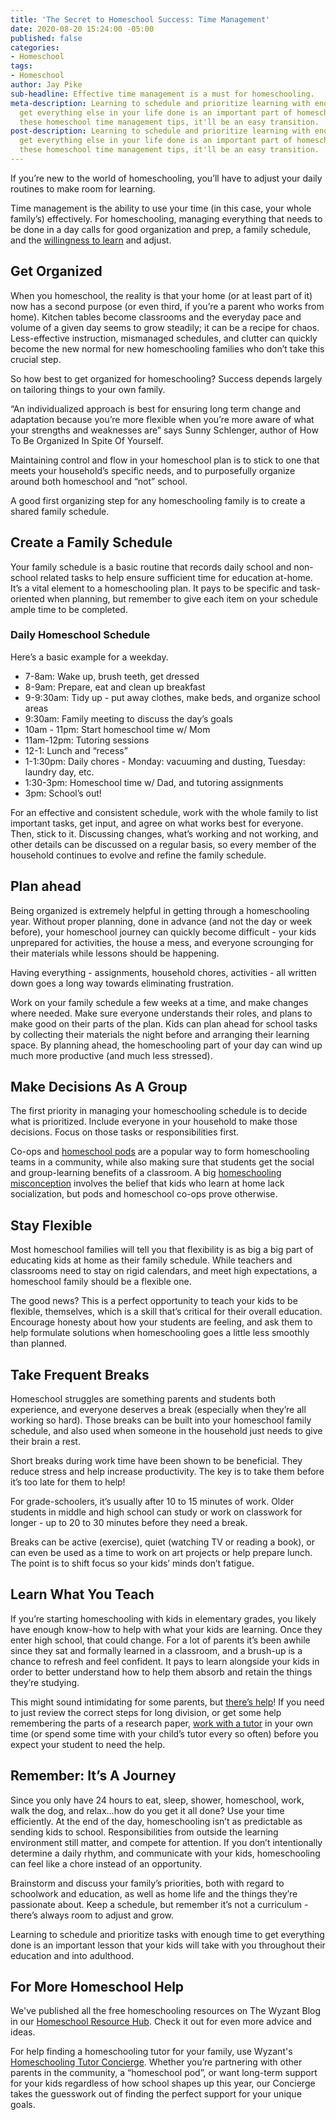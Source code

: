 ```yaml
---
title: 'The Secret to Homeschool Success: Time Management'
date: 2020-08-20 15:24:00 -05:00
published: false
categories:
- Homeschool
tags:
- Homeschool
author: Jay Pike
sub-headline: Effective time management is a must for homeschooling.
meta-description: Learning to schedule and prioritize learning with enough time to
  get everything else in your life done is an important part of homeschooling. With
  these homeschool time management tips, it'll be an easy transition.
post-description: Learning to schedule and prioritize learning with enough time to
  get everything else in your life done is an important part of homeschooling. With
  these homeschool time management tips, it'll be an easy transition.
---
```


If you’re new to the world of homeschooling, you’ll have to adjust your daily routines to make room for learning. 

Time management is the ability to use your time (in this case, your whole family’s) effectively. For homeschooling, managing everything that needs to be done in a day calls for good organization and prep, a family schedule, and the [willingness to learn](https://www.wyzant.com/blog/is-homeschooling-right-for-my-kids/) and adjust.

## Get Organized

When you homeschool, the reality is that your home (or at least part of it) now has a second purpose (or even third, if you’re a parent who works from home). Kitchen tables become classrooms and the everyday pace and volume of a given day seems to grow steadily; it can be a recipe for chaos. Less-effective instruction, mismanaged schedules, and clutter can quickly become the new normal for new homeschooling families who don’t take this crucial step. 

So how best to get organized for homeschooling? Success depends largely on tailoring things to your own family. 

“An individualized approach is best for ensuring long term change and adaptation because you’re more flexible when you’re more aware of what your strengths and weaknesses are” says Sunny Schlenger, author of How To Be Organized In Spite Of Yourself.

Maintaining control and flow in your homeschool plan is to stick to one that meets your household’s specific needs, and to purposefully organize around both homeschool and “not” school. 

A good first organizing step for any homeschooling family is to create a shared family schedule.

## Create a Family Schedule

Your family schedule is a basic routine that records daily school and non-school related tasks to help ensure sufficient time for education at-home. It’s a vital element to a homeschooling plan. It pays to be specific and task-oriented when planning, but remember to give each item on your schedule ample time to be completed.  


### Daily Homeschool Schedule

Here’s a basic example for a weekday. 

* 7-8am: Wake up, brush teeth, get dressed
* 8-9am: Prepare, eat and clean up breakfast
* 9-9:30am: Tidy up - put away clothes, make beds, and organize school areas
* 9:30am: Family meeting to discuss the day’s goals
* 10am - 11pm: Start homeschool time w/ Mom
* 11am-12pm: Tutoring sessions 
* 12-1: Lunch and “recess”
* 1-1:30pm: Daily chores - Monday: vacuuming and dusting, Tuesday: laundry day, etc.
* 1:30-3pm: Homeschool time w/ Dad, and tutoring assignments
* 3pm: School’s out!

For an effective and consistent schedule, work with the whole family to list important tasks, get input, and agree on what works best for everyone. Then, stick to it. Discussing changes, what’s working and not working, and other details can be discussed on a regular basis, so every member of the household continues to evolve and refine the family schedule.

## Plan ahead

Being organized is extremely helpful in getting through a homeschooling year. Without proper planning, done in advance (and not the day or week before), your homeschool journey can quickly become difficult - your kids unprepared for activities, the house a mess, and everyone scrounging for their materials while lessons should be happening.

Having everything - assignments, household chores, activities - all written down goes a long way towards eliminating frustration.

Work on your family schedule a few weeks at a time, and make changes where needed. Make sure everyone understands their roles, and plans to make good on their parts of the plan. Kids can plan ahead for school tasks by collecting their materials the night before and arranging their learning space. By planning ahead, the homeschooling part of your day can wind up much more productive (and much less stressed).

## Make Decisions As A Group

The first priority in managing your homeschooling schedule is to decide what is prioritized. Include everyone in your household to make those decisions. Focus on those tasks or responsibilities first. 

Co-ops and [homeschool pods](https://www.wyzant.com/blog/which-homeschool-approach-is-right-for-your-kids/) are a popular way to form homeschooling teams in a community, while also making sure that students get the social and group-learning benefits of a classroom. A big [homeschooling misconception](https://www.wyzant.com/blog/myths-about-homeschooling/) involves the belief that kids who learn at home lack socialization, but pods and homeschool co-ops prove otherwise. 

## Stay Flexible
Most homeschool families will tell you that flexibility is as big a big part of educating kids at home as their family schedule. While teachers and classrooms need to stay on rigid calendars, and meet high expectations, a homeschool family should be a flexible one.

The good news? This is a perfect opportunity to teach your kids to be flexible, themselves, which is a skill that’s critical for their overall education. Encourage honesty about how your students are feeling, and ask them to help formulate solutions when homeschooling goes a little less smoothly than planned.

## Take Frequent Breaks

Homeschool struggles are something parents and students both experience, and everyone deserves a break (especially when they’re all working so hard). Those breaks can be built into your homeschool family schedule, and also used when someone in the household just needs to give their brain a rest. 

Short breaks during work time have been shown to be beneficial. They reduce stress and help increase productivity. The key is to take them before it’s too late for them to help!

For grade-schoolers, it’s usually after 10 to 15 minutes of work. Older students in middle and high school can study or work on classwork for longer - up to 20 to 30 minutes before they need a break.

Breaks can be active (exercise), quiet (watching TV or reading a book), or can even be used as a time to work on art projects or help prepare lunch. The point is to shift focus so your kids’ minds don’t fatigue.

## Learn What You Teach
If you’re starting homeschooling with kids in elementary grades, you likely have enough know-how to help with what your kids are learning. Once they enter high school, that could change. For a lot of parents it’s been awhile since they sat and formally learned in a classroom, and a brush-up is a chance to refresh and feel confident. It pays to learn alongside your kids in order to better understand how to help them absorb and retain the things they’re studying. 

This might sound intimidating for some parents, but [there’s help](https://www.wyzant.com/blog/tutoring-homeschool-help/)! If you need to just review the correct steps for long division, or get some help remembering the parts of a research paper, [work with a tutor](https://www.wyzant.com/blog/help-with-homeschooling/) in your own time (or spend some time with your child’s tutor every so often) before you expect your student to need the help. 

## Remember: It’s A Journey

Since you only have 24 hours to eat, sleep, shower, homeschool, work, walk the dog, and relax...how do you get it all done? Use your time efficiently. At the end of the day, homeschooling isn’t as predictable as sending kids to school. Responsibilities from outside the learning environment still matter, and compete for attention. If you don’t intentionally determine a daily rhythm, and communicate with your kids, homeschooling can feel like a chore instead of an opportunity. 

Brainstorm and discuss your family’s priorities, both with regard to schoolwork and education, as well as home life and the things they’re passionate about. Keep a schedule, but remember it’s not a curriculum - there’s always room to adjust and grow. 

Learning to schedule and prioritize tasks with enough time to get everything done is an important lesson that your kids will take with you throughout their education and into adulthood.

## For More Homeschool Help

We've published all the free homeschooling resources on The Wyzant Blog in our [Homeschool Resource Hub](https://www.wyzant.com/blog/homeschool-resources/). Check it out for even more advice and ideas. 

For help finding a homeschooling tutor for your family, use Wyzant's [Homeschooling Tutor Concierge](https://startlearning.wyzant.com/groupconcierge/). Whether you’re partnering with other parents in the community, a “homeschool pod”, or want long-term support for your kids regardless of how school shapes up this year, our Concierge takes the guesswork out of finding the perfect support for your unique goals.


